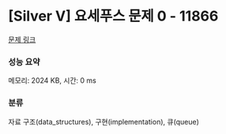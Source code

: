 # [Silver V] 요세푸스 문제 0 - 11866 

[문제 링크](https://www.acmicpc.net/problem/11866) 

### 성능 요약

메모리: 2024 KB, 시간: 0 ms

### 분류

자료 구조(data_structures), 구현(implementation), 큐(queue)

